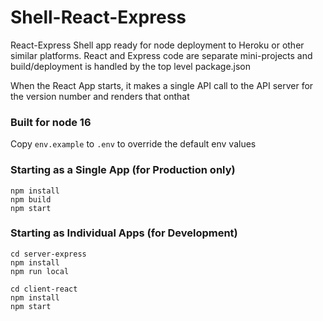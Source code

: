 # Shell-React-Express

React-Express Shell app ready for node deployment to Heroku or other similar platforms.  React and Express code are separate mini-projects and build/deployment is handled by the top level package.json

When the React App starts, it makes a single API call to the API server for the version number and renders that onthat

### Built for node 16

Copy `env.example` to `.env` to override the default env values

### Starting as a Single App (for Production only)
```
npm install
npm build
npm start
```

### Starting as Individual Apps (for Development)
```
cd server-express
npm install
npm run local

cd client-react
npm install
npm start
```
